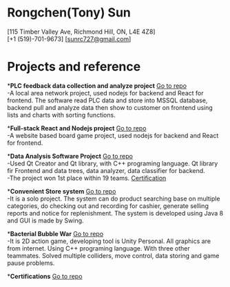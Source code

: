 # Rongchen(Tony) Sun
[115 Timber Valley Ave, Richmond Hill, ON, L4E 4Z8]  
[+1 (519)-701-9673] [sunrc727@gmail.com]  
  
# Projects and reference
***PLC feedback data collection and analyze project** [Go to repo](https://github.com/rsun45/MyMCSController.git)  
    -A local area network project, used nodejs for backend and React for frontend. The software read PLC data and store into MSSQL database, backend pull and analyze data then show to customer on frontend using lists and charts with sorting functions.

***Full-stack React and Nodejs project** [Go to repo](https://github.com/rsun45/About_Me/tree/main/Full-stack%20React%20and%20Nodejs%20project%20)  
    -A website based board game project, used nodejs for backend and React for frontend.  
  
***Data Analysis Software Project** [Go to repo](https://github.com/rsun45/About_Me/tree/main/CS3307)  
    -Used Qt Creator and Qt library, with C++ programing language. Qt library fir Frontend and data trees, data analyzer, data classifier for backend.  
    -The project won 1st place within 19 teams. [Certification](https://github.com/rsun45/About_Me/blob/main/Certifications/1st%20place%20certification.png)  
  
***Convenient Store system** [Go to repo](https://github.com/rsun45/About_Me/tree/main/Convenient%20Store%20system)  
    -It is a solo project. The system can do product searching base on multiple categories, do checking out and recording for cashier, generate selling reports and notice for replenishment. The system is developed using Java 8 and GUI is made by Swing.  
  
***Bacterial Bubble War** [Go to repo](https://github.com/rsun45/About_Me/tree/main/Bacterial%20Bubble%20War)  
    -It is 2D action game, developing tool is Unity Personal. All graphics are from internet. Using C++ programing language. With three other teammates. Solved multiple colliders, move control, data storing and game pause problems.  
  
***Certifications** [Go to repo](https://github.com/rsun45/About_Me/tree/main/Certifications)  
  


